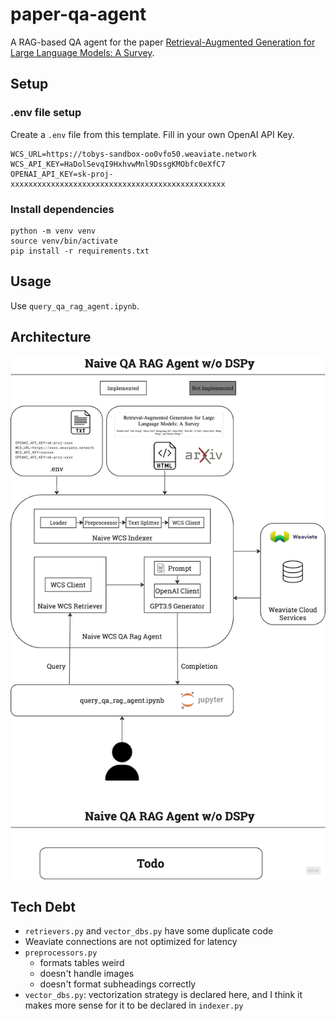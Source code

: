 # paper-qa-agent
A RAG-based QA agent for the paper [Retrieval-Augmented Generation for Large Language Models: A Survey](https://arxiv.org/html/2312.10997v5).
## Setup
### .env file setup
Create a `.env` file from this template. Fill in your own OpenAI API Key.
```
WCS_URL=https://tobys-sandbox-oo0vfo50.weaviate.network
WCS_API_KEY=HaDolSevqI9HxhvwMnl9DssgKMObfc0eXfC7
OPENAI_API_KEY=sk-proj-xxxxxxxxxxxxxxxxxxxxxxxxxxxxxxxxxxxxxxxxxxxxxxxx
```
### Install dependencies
```
python -m venv venv
source venv/bin/activate
pip install -r requirements.txt
```
## Usage
Use `query_qa_rag_agent.ipynb`.

## Architecture
![Architecture Diagram](architecture.png)

## Tech Debt
- `retrievers.py` and `vector_dbs.py` have some duplicate code
- Weaviate connections are not optimized for latency
- `preprocessors.py` 
  - formats tables weird
  - doesn't handle images
  - doesn't format subheadings correctly
- `vector_dbs.py`: vectorization strategy is declared here, and I think it makes more sense for it to be declared in `indexer.py`